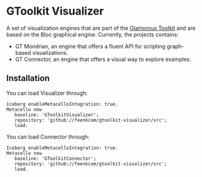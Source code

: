 # GToolkit Visualizer
A set of visualization engines that are part of the [Glamorous Toolkit](https://github.com/feenkcom/gtoolkit) and are based on the Bloc graphical engine. Currently, the projects contains:
- GT Mondrian, an engine that offers a fluent API for scripting graph-based visualizations.
- GT Connector, an engine that offers a visual way to explore examples.

## Installation

You can load Visualizer through:

```
Iceberg enableMetacelloIntegration: true.
Metacello new
   baseline: 'GToolkitVisualizer';
   repository: 'github://feenkcom/gtoolkit-visualizer/src';
   load.
```

You can load Connector through:

```
Iceberg enableMetacelloIntegration: true.
Metacello new
   baseline: 'GToolkitConnector';
   repository: 'github://feenkcom/gtoolkit-visualizer/src';
   load.
```
